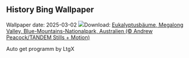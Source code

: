 ## History Bing Wallpaper
Wallpaper date: 2025-03-02
![](https://www.bing.com/th?id=OHR.EucalyptusForest_DE-DE6075329561_UHD.jpg&w=1000)Download: [Eukalyptusbäume, Megalong Valley, Blue-Mountains-Nationalpark, Australien (© Andrew Peacock/TANDEM Stills + Motion)](https://www.bing.com/th?id=OHR.EucalyptusForest_DE-DE6075329561_UHD.jpg)

Auto get programm by LtgX
